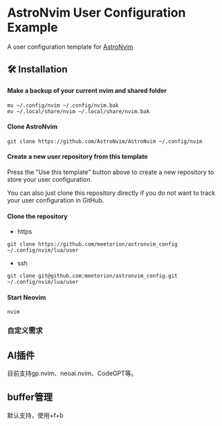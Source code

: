 # AstroNvim User Configuration Example

A user configuration template for [AstroNvim](https://github.com/AstroNvim/AstroNvim)

## 🛠️ Installation

#### Make a backup of your current nvim and shared folder

```shell
mv ~/.config/nvim ~/.config/nvim.bak
mv ~/.local/share/nvim ~/.local/share/nvim.bak
```

#### Clone AstroNvim

```shell
git clone https://github.com/AstroNvim/AstroNvim ~/.config/nvim
```

#### Create a new user repository from this template

Press the "Use this template" button above to create a new repository to store your user configuration.

You can also just clone this repository directly if you do not want to track your user configuration in GitHub.

#### Clone the repository
- https
```shell
git clone https://github.com/meetorion/astronvim_config ~/.config/nvim/lua/user
```

- ssh
```shell
git clone git@github.com:meetorion/astronvim_config.git ~/.config/nvim/lua/user
```

#### Start Neovim

```shell
nvim
```
### 自定义需求
## AI插件
目前支持gp.nvim、neoai.nvim、CodeGPT等。

## buffer管理
默认支持，使用<leader>+f+b
